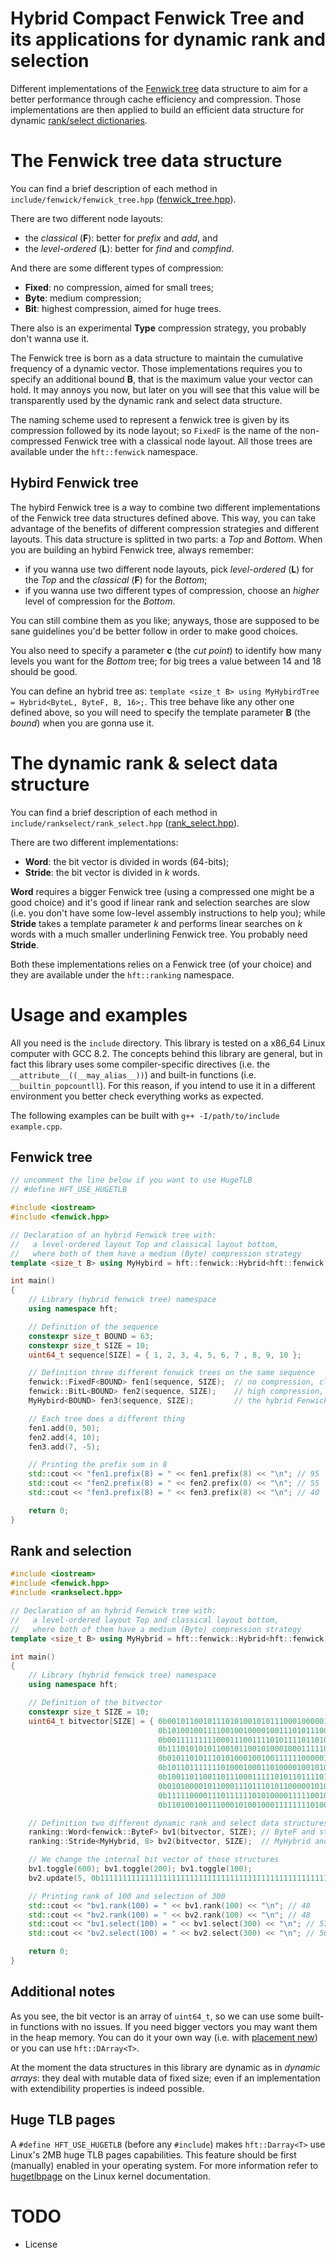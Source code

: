 # Hybrid Compact Fenwick Tree and its applications for dynamic rank and selection

Different implementations of the [Fenwick tree] data structure to aim for a
better performance through cache efficiency and compression. Those
implementations are then applied to build an efficient data structure for
dynamic [rank/select dictionaries].

# The Fenwick tree data structure

You can find a brief description of each method in
`include/fenwick/fenwick_tree.hpp` ([fenwick_tree.hpp]).


There are two different node layouts:
- the *classical* (**F**): better for *prefix* and *add*, and
- the *level-ordered* (**L**): better for *find* and *compfind*.

And there are some different types of compression:
- **Fixed**: no compression, aimed for small trees;
- **Byte**: medium compression;
- **Bit**: highest compression, aimed for huge trees.

There also is an experimental **Type** compression strategy, you probably don't
wanna use it.

The Fenwick tree is born as a data structure to maintain the cumulative
frequency of a dynamic vector. Those implementations requires you to specify an
additional bound **B**, that is the maximum value your vector can hold. It may
annoys you now, but later on you will see that this value will be transparently
used by the dynamic rank and select data structure.

The naming scheme used to represent a fenwick tree is given by its compression
followed by its node layout; so `FixedF` is the name of the non-compressed
Fenwick tree with a classical node layout. All those trees are available under
the `hft::fenwick` namespace.

## Hybird Fenwick tree

The hybird Fenwick tree is a way to combine two different implementations of the
Fenwick tree data structures defined above. This way, you can take advantage of
the benefits of different compression strategies and different layouts. This
data structure is splitted in two parts: a *Top* and *Bottom*. When you are
building an hybird Fenwick tree, always remember:
- if you wanna use two different node layouts, pick *level-ordered* (**L**) for
  the *Top* and the *classical* (**F**) for the *Bottom*;
- if you wanna use two different types of compression, choose an *higher* level
  of compression for the *Bottom*.

You can still combine them as you like; anyways, those are supposed to be sane
guidelines you'd be better follow in order to make good choices.

You also need to specify a parameter **c** (the *cut point*) to identify how
many levels you want for the *Bottom* tree; for big trees a value between 14 and
18 should be good.

You can define an hybrid tree as: `template <size_t B> using MyHybirdTree =
Hybrid<ByteL, ByteF, B, 16>;`. This tree behave like any other one defined
above, so you will need to specify the template parameter **B** (the *bound*)
when you are gonna use it.


# The dynamic rank & select data structure

You can find a brief description of each method in
`include/rankselect/rank_select.hpp` ([rank_select.hpp]).

There are two different implementations:
- **Word**: the bit vector is divided in words (64-bits);
- **Stride**: the bit vector is divided in *k* words.

**Word** requires a bigger Fenwick tree (using a compressed one might be a good
choice) and it's good if linear rank and selection searches are slow (i.e. you
don't have some low-level assembly instructions to help you); while **Stride**
takes a template parameter *k* and performs linear searches on *k* words with a
much smaller underlining Fenwick tree. You probably need **Stride**.

Both these implementations relies on a Fenwick tree (of your choice) and they
are available under the `hft::ranking` namespace.

# Usage and examples

All you need is the `include` directory. This library is tested on a x86_64
Linux computer with GCC 8.2. The concepts behind this library are general, but in
fact this library uses some compiler-specific directives (i.e. the
`__attribute__((__may_alias__))`) and built-in functions (i.e.
`__builtin_popcountll`). For this reason, if you intend to use it in a different
environment you better check everything works as expected.

The following examples can be built with `g++ -I/path/to/include example.cpp`.

## Fenwick tree
``` cpp
// uncomment the line below if you want to use HugeTLB
// #define HFT_USE_HUGETLB

#include <iostream>
#include <fenwick.hpp>

// Declaration of an hybrid Fenwick tree with:
//   a level-ordered layout Top and classical layout bottom,
//   where both of them have a medium (Byte) compression strategy
template <size_t B> using MyHybird = hft::fenwick::Hybrid<hft::fenwick::ByteL, hft::fenwick::ByteF, B, 16>;

int main()
{
    // Library (hybrid fenwick tree) namespace
    using namespace hft;

    // Definition of the sequence
    constexpr size_t BOUND = 63;
    constexpr size_t SIZE = 10;
    uint64_t sequence[SIZE] = { 1, 2, 3, 4, 5, 6, 7 , 8, 9, 10 };

    // Definition three different fenwick trees on the same sequence
    fenwick::FixedF<BOUND> fen1(sequence, SIZE);  // no compression, classical layout
    fenwick::BitL<BOUND> fen2(sequence, SIZE);    // high compression, level-ordered layout
    MyHybird<BOUND> fen3(sequence, SIZE);         // the hybrid Fenwick tree defined above

    // Each tree does a different thing
    fen1.add(0, 50);
    fen2.add(4, 10);
    fen3.add(7, -5);

    // Printing the prefix sum in 8
    std::cout << "fen1.prefix(8) = " << fen1.prefix(8) << "\n"; // 95
    std::cout << "fen2.prefix(8) = " << fen2.prefix(8) << "\n"; // 55
    std::cout << "fen3.prefix(8) = " << fen3.prefix(8) << "\n"; // 40

    return 0;
}
```

## Rank and selection
``` cpp
#include <iostream>
#include <fenwick.hpp>
#include <rankselect.hpp>

// Declaration of an hybrid Fenwick tree with:
//   a level-ordered layout Top and classical layout bottom,
//   where both of them have a medium (Byte) compression strategy
template <size_t B> using MyHybrid = hft::fenwick::Hybrid<hft::fenwick::ByteL, hft::fenwick::ByteF, B, 16>;

int main()
{
    // Library (hybrid fenwick tree) namespace
    using namespace hft;

    // Definition of the bitvector
    constexpr size_t SIZE = 10;
    uint64_t bitvector[SIZE] = { 0b0010110010111010100101011100010000010011010000110000101101110101,
                                 0b1010010011110010010000100111010111001101001110110011101001100100,
                                 0b0011111111100011100111101011110110100001001111011111101110101000,
                                 0b1110101010110010110010100010001111101001100010101100101110111110,
                                 0b0101101011101010001001001111110000010101011101010110101000010011,
                                 0b1011011111110100010001101000010010101110010100000011001100111110,
                                 0b1001101100110111000111110101101111010101100110001001001011111110,
                                 0b0101000010110001110111010110000010100010101111000011111011100110,
                                 0b1111100001110111111010100001111100100010110010111101001010100100,
                                 0b1101001001110001010010001111111101000100110000000001101111111100 };

    // Definition two different dynamic rank and select data structures
    ranking::Word<fenwick::ByteF> bv1(bitvector, SIZE); // ByteF and stride of 1 word
    ranking::Stride<MyHybrid, 8> bv2(bitvector, SIZE);  // MyHybrid and stride of 8 words

    // We change the internal bit vector of those structures
    bv1.toggle(600); bv1.toggle(200); bv1.toggle(100);
    bv2.update(5, 0b1111111111111111111111111111111111111111111111111111111111111111);

    // Printing rank of 100 and selection of 300
    std::cout << "bv1.rank(100) = " << bv1.rank(100) << "\n"; // 48
    std::cout << "bv2.rank(100) = " << bv2.rank(100) << "\n"; // 48
    std::cout << "bv1.select(100) = " << bv1.select(300) << "\n"; // 573
    std::cout << "bv2.select(100) = " << bv2.select(300) << "\n"; // 508

    return 0;
}
```

## Additional notes
As you see, the bit vector is an array of `uint64_t`, so we can use some
built-in functions with no issues. If you need bigger vectors you may want them
in the heap memory. You can do it your own way (i.e. with [placement new]) or
you can use `hft::DArray<T>`.

At the moment the data structures in this library are dynamic as in *dynamic
arrays*: they deal with mutable data of fixed size; even if an implementation
with extendibility properties is indeed possible.


## Huge TLB pages
A `#define HFT_USE_HUGETLB` (before any `#include`) makes `hft::Darray<T>` use
Linux's 2MB huge TLB pages capabilities. This feature should be first (manually)
enabled in your operating system. For more information refer to [hugetlbpage] on
the Linux kernel documentation.


# TODO
- License


[rank/select dictionaries]: https://en.wikipedia.org/wiki/Succinct_data_structure#Succinct_dictionaries "rank/select dictionaries"
[Fenwick tree]: https://en.wikipedia.org/wiki/Fenwick_tree "Fenwick tree"
[rank_select.hpp]: https://github.com/pacman616/fenwick_tree/blob/master/include/rankselect/rank_select.hpp "rank\_select.hpp"
[fenwick_tree.hpp]: https://github.com/pacman616/fenwick_tree/blob/master/include/fenwick/fenwick_tree.hpp  "fenwick\_tree.hpp"
[placement new]: https://en.cppreference.com/w/cpp/language/new#Placement_new "placement new"
[hugetlbpage]: https://www.kernel.org/doc/Documentation/vm/hugetlbpage.txt
